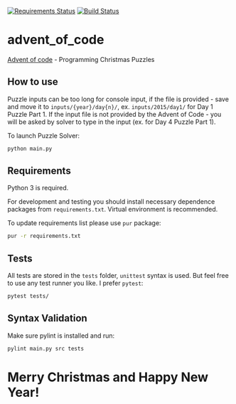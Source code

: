 [![Requirements Status](https://requires.io/github/lancelote/advent_of_code/requirements.svg?branch=master)](https://requires.io/github/lancelote/advent_of_code/requirements/?branch=master)
[![Build Status](https://travis-ci.org/lancelote/advent_of_code.svg?branch=master)](https://travis-ci.org/lancelote/advent_of_code)

# advent_of_code

[Advent of code](http://adventofcode.com/) - Programming Christmas Puzzles

## How to use

Puzzle inputs can be too long for console input, if the file is provided - save and move it to `inputs/{year}/day{n}/`, ex. `inputs/2015/day1/` for Day 1 Puzzle Part 1. If the input file is not provided by the Advent of Code - you will be asked by solver to type in the input (ex. for Day 4 Puzzle Part 1).

To launch Puzzle Solver:
```bash
python main.py
```

## Requirements

Python 3 is required.

For development and testing you should install necessary dependence packages from `requirements.txt`. Virtual environment is recommended.

To update requirements list please use `pur` package:

```bash
pur -r requirements.txt
```

## Tests

All tests are stored in the `tests` folder, `unittest` syntax is used. But feel free to use any test runner you like. I prefer `pytest`:

```bash
pytest tests/
```

## Syntax Validation

Make sure pylint is installed and run:
```bash
pylint main.py src tests
```

# Merry Christmas and Happy New Year!
